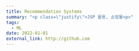 ```yaml
---
title: Recommendation Systems
summary: "<p class=\"justify\">JSP 활용, 쇼핑몰<p>"
tags:
  - ML
date: 2022-01-01
external_link: http://github.com
---
```


